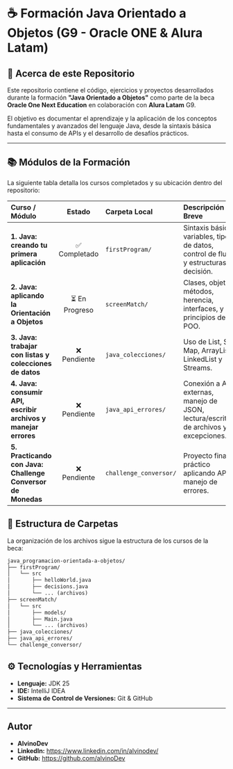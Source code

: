 # ☕ Formación Java Orientado a Objetos (G9 - Oracle ONE & Alura Latam)

## 🌟 Acerca de este Repositorio

Este repositorio contiene el código, ejercicios y proyectos desarrollados durante la formación **"Java Orientado a Objetos"** como parte de la beca **Oracle One Next Education** en colaboración con **Alura Latam** G9.

El objetivo es documentar el aprendizaje y la aplicación de los conceptos fundamentales y avanzados del lenguaje Java, desde la sintaxis básica hasta el consumo de APIs y el desarrollo de desafíos prácticos.

---

## 📚 Módulos de la Formación

La siguiente tabla detalla los cursos completados y su ubicación dentro del repositorio:

| Curso / Módulo | Estado | Carpeta Local | Descripción Breve |
| :--- | :---: | :--- | :--- |
| **1. Java: creando tu primera aplicación** | ✅ Completado | `firstProgram/` | Sintaxis básica, variables, tipos de datos, control de flujo y estructuras de decisión. |
| **2. Java: aplicando la Orientación a Objetos** | ⏳ En Progreso | `screenMatch/` | Clases, objetos, métodos, herencia, interfaces, y principios de POO. |
| **3. Java: trabajar con listas y colecciones de datos** | ❌ Pendiente | `java_colecciones/` | Uso de List, Set, Map, ArrayList, LinkedList y Streams. |
| **4. Java: consumir API, escribir archivos y manejar errores** | ❌ Pendiente | `java_api_errores/` | Conexión a APIs externas, manejo de JSON, lectura/escritura de archivos y excepciones. |
| **5. Practicando con Java: Challenge Conversor de Monedas** | ❌ Pendiente | `challenge_conversor/` | Proyecto final práctico aplicando API y manejo de errores. |


## 📂 Estructura de Carpetas

La organización de los archivos sigue la estructura de los cursos de la beca:

```txt
java_programacion-orientada-a-objetos/
├── firstProgram/
│   └── src
│       ├── helloWorld.java
│       ├── decisions.java
│       └── ... (archivos)
├── screenMatch/
│   └── src
│       ├── models/
│       ├── Main.java
│       └── ... (archivos)
├── java_colecciones/
├── java_api_errores/
└── challenge_conversor/
```

## ⚙️ Tecnologías y Herramientas

* **Lenguaje:** JDK 25
* **IDE:** IntelliJ IDEA
* **Sistema de Control de Versiones:** Git & GitHub

---

## Autor

* **AlvinoDev**
* **LinkedIn:** https://www.linkedin.com/in/alvinodev/
* **GitHub:** https://github.com/alvinoDev